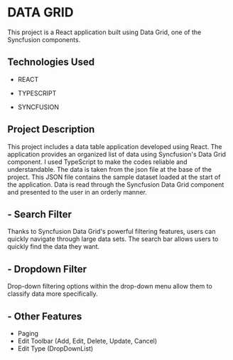 # DATA GRID

This project is a React application built using Data Grid, one of the Syncfusion components.

## Technologies Used

* REACT

* TYPESCRIPT

* SYNCFUSION

## Project Description
This project includes a data table application developed using React. The application provides an organized list of data using Syncfusion's Data Grid component. I used TypeScript to make the codes reliable and understandable. The data is taken from the json file at the base of the project. This JSON file contains the sample dataset loaded at the start of the application. Data is read through the Syncfusion Data Grid component and presented to the user in an orderly manner.

## - Search Filter
  Thanks to Syncfusion Data Grid's powerful filtering features, users can quickly navigate through large data sets. The search bar allows users to quickly find the data they want.

## - Dropdown Filter
 Drop-down filtering options within the drop-down menu allow them to classify data more specifically. 

## - Other Features

* Paging 
* Edit Toolbar (Add, Edit, Delete, Update, Cancel) 
* Edit Type (DropDownList)
